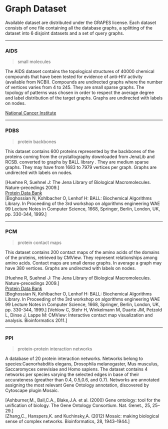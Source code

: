 # Graph Dataset

Available dataset are distributed under the GRAPES license. 
Each dataset consists of one file containing all the database graphs, a splitting of the dataset into 6 disjoint datasets and a set of query graphs.
<hr />

### AIDS 
>small molecules

The AIDS dataset contains the topological structures of 40000 chemical compounds that have been tested for evidence of anti-HIV activity (available from NCBI). Compounds are undirected graphs where the number of vertices varies from 4 to 245. They are small sparse graphs. The topology of patterns was chosen in order to respect the average degree and label distribution of the target graphs. 
Graphs are undirected with labels on nodes. 

[National Cancer Institute]( http://www.nci.nih.gov/)
<hr />

### PDBS 
> protein backbones

This dataset contains 600 proteins represented by the backbones of the proteins coming from the crystallography downloaded from JenaLib and RCSB. converted to graphs by BALL library . They are medium sparse graphs. They may have from 1683 to 7979 vertices per graph. 
Graphs are undirected with labels on nodes. 

[Huehne R, Suehnel J: The Jena Library of Biological Macromolecules. Nature-precedings 2009.] <br>
[Protein Data Bank]( http://www.rcsb.org/pdb/.) <br>
[Boghossian N, Kohlbacher O, Lenhof H: BALL: Biochemical Algorithms Library. In Proceeding of the 3rd workshop on algorithms engineering WAE 99 Lecture Notes in Computer Science, 1668, Springer, Berlin, London, UK, pp. 330-344, 1999.]

<hr />

### PCM 
> protein contact maps

This dataset contains 200 contact maps of the amino acids of the domains of the proteins, retrieved by CMView. They represent relationships among amino acids. Contact maps are small dense graphs. In average a graph may have 380 vertices. 
Graphs are undirected with labels on nodes. 

[Huehne R, Suehnel J: The Jena Library of Biological Macromolecules. Nature-precedings 2009.] <br>
[Protein Data Bank]( http://www.rcsb.org/pdb/.) <br>
[Boghossian N, Kohlbacher O, Lenhof H: BALL: Biochemical Algorithms Library. In Proceeding of the 3rd workshop on algorithms engineering WAE 99 Lecture Notes in Computer Science, 1668, Springer, Berlin, London, UK, pp. 330-344, 1999.] [Vehlow C, Stehr H, Winkelmann M, Duarte JM, Petzold L, Dinse J, Lappe M: CMView: Interactive contact map visualization and analysis. Bioinformatics 2011.]
<hr />

### PPI 
> protein-protein interaction networks

A database of 20 protein interaction networks. Networks belong to species:Caenorhabditis elegans, Drosophila melanogaster, Mus musculus, Saccaromyces cerevisiae and Homo sapiens. The dataset contains 4 networks per species varying the selected edges in base of their accurateness (greather than 0.4, 0.5,0.6, and 0.7). Networks are annotated assigning the most relevant Gene Ontology annotation, discovered by Cytoscape plugin Mosaic. 

[Ashburner,M., Ball,C.A., Blake,J.A. et al. (2000) Gene ontology: tool for the unification of biology. The Gene Ontology Consortium. Nat. Genet., 25, 25–29.] <br>
[Zhang,C., Hanspers,K. and Kuchinsky,A. (2012) Mosaic: making biological sense of complex networks. Bioinformatics, 28, 1943–1944.]


